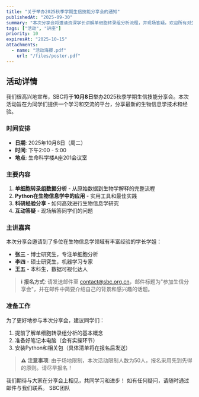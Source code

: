 ```yaml
---
title: "关于举办2025秋季学期生信技能分享会的通知"
publishedAt: "2025-09-30"
summary: "本次分享会将邀请资深学长讲解单细胞转录组分析流程，并现场答疑。欢迎所有对生物信息学感兴趣的同学参加。"
tags: ["活动", "讲座"]
priority: 10
expiresAt: "2025-10-15"
attachments:
  - name: "活动海报.pdf"
    url: "/files/poster.pdf"
---
```


## 活动详情

我们很高兴地宣布，SBC将于**10月8日**举办2025秋季学期生信技能分享会。本次活动旨在为同学们提供一个学习和交流的平台，分享最新的生物信息学技术和经验。

### 时间安排

- **日期**: 2025年10月8日（周二）
- **时间**: 下午2:00 - 5:00
- **地点**: 生命科学楼A座201会议室

### 主要内容

1. **单细胞转录组数据分析** - 从原始数据到生物学解释的完整流程
2. **Python在生物信息学中的应用** - 实用工具和最佳实践
3. **科研经验分享** - 如何高效进行生物信息学研究
4. **互动答疑** - 现场解答同学们的问题

### 主讲嘉宾

本次分享会邀请到了多位在生物信息学领域有丰富经验的学长学姐：

- **张三** - 博士研究生，专注单细胞分析
- **李四** - 硕士研究生，机器学习专家
- **王五** - 本科生，数据可视化达人

> **ℹ️ 报名方式**: 请发送邮件至 contact@sbc.org.cn，邮件标题为"参加生信分享会"，并在邮件中简要介绍自己的背景和感兴趣的话题。

### 准备工作

为了更好地参与本次分享会，建议同学们：

1. 提前了解单细胞转录组分析的基本概念
2. 准备好笔记本电脑（会有实操环节）
3. 安装Python和相关包（具体清单将在报名后发送）

> **⚠️ 注意事项**: 由于场地限制，本次活动限制人数为50人，报名采用先到先得的原则。请尽早报名！

我们期待与大家在分享会上相见，共同学习和进步！
如有任何疑问，请随时通过邮件与我们联系。
SBC团队
